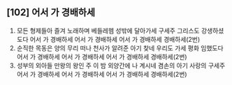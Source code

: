 ## [102] 어서 가 경배하세

1) 모든 형제들아 즐겨 노래하며 베들레헴 성밖에 달아가세 구세주 그리스도 강생하셨도다 어서 가 경배하세 어서 가 경배하세 어서 가 경배하세 경배하세(2번)
2) 순직한 목동은 양의 무리 떠나 천사가 알려준 아기 찾네 우리도 가세 평화 임했도다  어서 가 경배하세 어서 가 경배하세 어서 가 경배하세 경배하세(2번)
3) 성부의 외아들 만왕의 왕인 주 이 밤 외양간에 나 계시네 겸손의 아기 사랑의 구세주 어서 가 경배하세 어서 가 경배하세 어서 가 경배하세 경배하세(2번)
